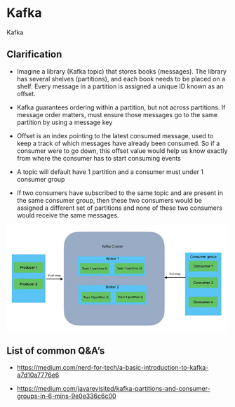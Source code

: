 # Kafka

Kafka

## Clarification

- Imagine a library (Kafka topic) that stores books (messages). The library has several shelves (partitions), and each book needs to be placed on a shelf. Every message in a partition is assigned a unique ID known as an offset.

- Kafka guarantees ordering within a partition, but not across partitions. If message order matters, must ensure those messages go to the same partition by using a message key

- Offset is an index pointing to the latest consumed message, used to keep a track of which messages have already been consumed. So if a consumer were to go down, this offset value would help us know exactly from where the consumer has to start consuming events

- A topic will default have 1 partition and a consumer must under 1 consumer group

- If two consumers have subscribed to the same topic and are present in the same consumer group, then these two consumers would be assigned a different set of partitions and none of these two consumers would receive the same messages.

![](images/kafka.webp)

## List of common Q&A’s

- https://medium.com/nerd-for-tech/a-basic-introduction-to-kafka-a7d10a7776e6

- https://medium.com/javarevisited/kafka-partitions-and-consumer-groups-in-6-mins-9e0e336c6c00
